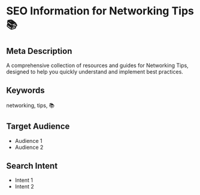 # SEO Information for Networking Tips 📚

## Meta Description
A comprehensive collection of resources and guides for Networking Tips, designed to help you quickly understand and implement best practices.

## Keywords
networking, tips, 📚

## Target Audience
- Audience 1
- Audience 2

## Search Intent
- Intent 1
- Intent 2
